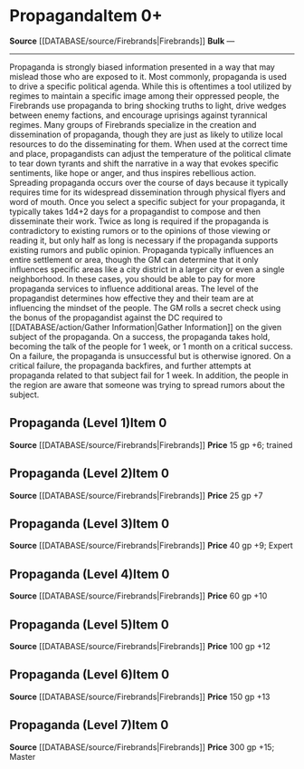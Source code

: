﻿---
id: '2471'
item_category: Services
level: '0'
name: Propaganda
price: 300 gp
rarity: Common
source: '[[DATABASE/source/Firebrands|Firebrands]]'
subcategory: service
type: Item

---
# Propaganda<span class="item-type">Item 0+</span>

**Source** [[DATABASE/source/Firebrands|Firebrands]]
**Bulk** —

---
Propaganda is strongly biased information presented in a way that may mislead those who are exposed to it. Most commonly, propaganda is used to drive a specific political agenda. While this is oftentimes a tool utilized by regimes to maintain a specific image among their oppressed people, the Firebrands use propaganda to bring shocking truths to light, drive wedges between enemy factions, and encourage uprisings against tyrannical regimes. Many groups of Firebrands specialize in the creation and dissemination of propaganda, though they are just as likely to utilize local resources to do the disseminating for them. When used at the correct time and place, propagandists can adjust the temperature of the political climate to tear down tyrants and shift the narrative in a way that evokes specific sentiments, like hope or anger, and thus inspires rebellious action.
 Spreading propaganda occurs over the course of days because it typically requires time for its widespread dissemination through physical flyers and word of mouth. Once you select a specific subject for your propaganda, it typically takes 1d4+2 days for a propagandist to compose and then disseminate their work. Twice as long is required if the propaganda is contradictory to existing rumors or to the opinions of those viewing or reading it, but only half as long is necessary if the propaganda supports existing rumors and public opinion. Propaganda typically influences an entire settlement or area, though the GM can determine that it only influences specific areas like a city district in a larger city or even a single neighborhood. In these cases, you should be able to pay for more propaganda services to influence additional areas.
 The level of the propagandist determines how effective they and their team are at influencing the mindset of the people. The GM rolls a secret check using the bonus of the propagandist against the DC required to [[DATABASE/action/Gather Information|Gather Information]] on the given subject of the propaganda. On a success, the propaganda takes hold, becoming the talk of the people for 1 week, or 1 month on a critical success. On a failure, the propaganda is unsuccessful but is otherwise ignored. On a critical failure, the propaganda backfires, and further attempts at propaganda related to that subject fail for 1 week. In addition, the people in the region are aware that someone was trying to spread rumors about the subject.

## Propaganda (Level 1)<span class="item-type">Item 0</span>

**Source** [[DATABASE/source/Firebrands|Firebrands]]
**Price** 15 gp
+6; trained

## Propaganda (Level 2)<span class="item-type">Item 0</span>

**Source** [[DATABASE/source/Firebrands|Firebrands]]
**Price** 25 gp
+7

## Propaganda (Level 3)<span class="item-type">Item 0</span>

**Source** [[DATABASE/source/Firebrands|Firebrands]]
**Price** 40 gp
+9; Expert

## Propaganda (Level 4)<span class="item-type">Item 0</span>

**Source** [[DATABASE/source/Firebrands|Firebrands]]
**Price** 60 gp
+10

## Propaganda (Level 5)<span class="item-type">Item 0</span>

**Source** [[DATABASE/source/Firebrands|Firebrands]]
**Price** 100 gp
+12

## Propaganda (Level 6)<span class="item-type">Item 0</span>

**Source** [[DATABASE/source/Firebrands|Firebrands]]
**Price** 150 gp
+13

## Propaganda (Level 7)<span class="item-type">Item 0</span>

**Source** [[DATABASE/source/Firebrands|Firebrands]]
**Price** 300 gp
+15; Master